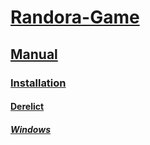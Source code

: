 # [Randora-Game](/README.md)

## [Manual](/manual/README.md)

### [Installation](/manual/installation/README.md)

#### [Derelict](/manual/installation/derelict/README.md)

##### [Windows](/manual/installation/derelict/windows/README.md)


